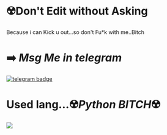
# ☢️Don't Edit without Asking
Because i can Kick u out...so don't Fu*k with me..Bitch
  # ➡️ *Msg Me in telegram*
  [![telegram badge](https://img.shields.io/badge/WONKRU_HERE-30302f?style=flat&logo=telegram)](https://t.me/WONKRU_HERE)


# Used lang...☢️*Python BITCH*☢️
<a href="https://github.com/its-leo-bitch">
  <img align="center" src="https://github-readme-stats.vercel.app/api/top-langs/?username=its-leo-bitch&theme=dark&hide_langs_below=1" />
</a>
